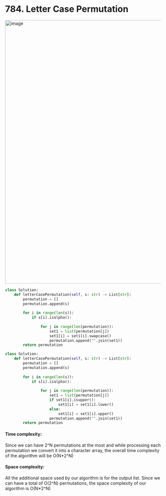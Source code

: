 # 784. Letter Case Permutation


<img width="853" alt="image" src="https://user-images.githubusercontent.com/35987583/160384977-c17de023-321f-4c7e-b63e-277141f4ded6.png">


```python
class Solution:
    def letterCasePermutation(self, s: str) -> List[str]:
        permutation = []
        permutation.append(s)
        
        for i in range(len(s)):
            if s[i].isalpha():
                
                for j in range(len(permutation)):
                    set1 = list(permutation[j])
                    set1[i] = set1[i].swapcase()
                    permutation.append("".join(set1))
        return permutation
```


```python
class Solution:
    def letterCasePermutation(self, s: str) -> List[str]:
        permutation = []
        permutation.append(s)
        
        for i in range(len(s)):
            if s[i].isalpha():
                
                for j in range(len(permutation)):
                    set1 = list(permutation[j])
                    if set1[i].isupper():
                        set1[i] = set1[i].lower()
                    else:
                        set1[i] = set1[i].upper()
                    permutation.append("".join(set1))
        return permutation
```


#### Time complexity:
Since we can have 2^N permutations at the most and while processing each permutation we convert it into a character array, the overall time complexity of the algorithm will be O(N*2^N)


#### Space complexity:
All the additional space used by our algorithm is for the output list. Since we can have a total of O(2^N) permutations, the space complexity of our algorithm is O(N*2^N)
